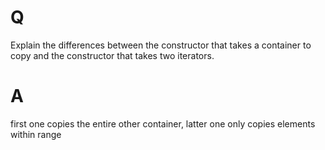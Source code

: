 # Q
Explain the differences between the constructor that takes a
container to copy and the constructor that takes two iterators.

# A
first one copies the entire other container, latter one only copies elements within range
